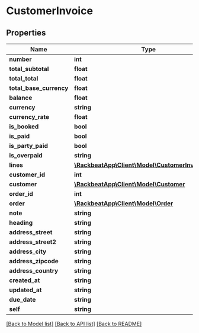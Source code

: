 # CustomerInvoice

## Properties
Name | Type | Description | Notes
------------ | ------------- | ------------- | -------------
**number** | **int** |  | [optional] 
**total_subtotal** | **float** |  | [optional] 
**total_total** | **float** |  | [optional] 
**total_base_currency** | **float** |  | [optional] 
**balance** | **float** |  | [optional] 
**currency** | **string** |  | [optional] 
**currency_rate** | **float** |  | [optional] 
**is_booked** | **bool** |  | [optional] 
**is_paid** | **bool** |  | [optional] 
**is_party_paid** | **bool** |  | [optional] 
**is_overpaid** | **string** |  | [optional] 
**lines** | [**\RackbeatApp\Client\Model\CustomerInvoiceLine[]**](CustomerInvoiceLine.md) |  | [optional] 
**customer_id** | **int** |  | [optional] 
**customer** | [**\RackbeatApp\Client\Model\Customer**](Customer.md) |  | [optional] 
**order_id** | **int** |  | [optional] 
**order** | [**\RackbeatApp\Client\Model\Order**](Order.md) |  | [optional] 
**note** | **string** |  | [optional] 
**heading** | **string** |  | [optional] 
**address_street** | **string** |  | [optional] 
**address_street2** | **string** |  | [optional] 
**address_city** | **string** |  | [optional] 
**address_zipcode** | **string** |  | [optional] 
**address_country** | **string** |  | [optional] 
**created_at** | **string** |  | [optional] 
**updated_at** | **string** |  | [optional] 
**due_date** | **string** |  | [optional] 
**self** | **string** |  | [optional] 

[[Back to Model list]](../README.md#documentation-for-models) [[Back to API list]](../README.md#documentation-for-api-endpoints) [[Back to README]](../README.md)


